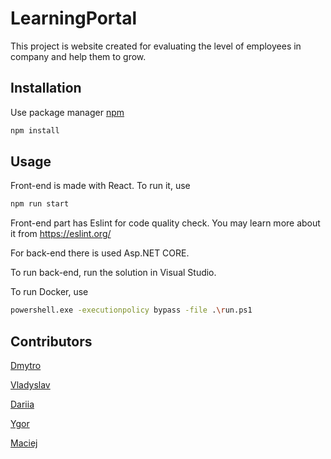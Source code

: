 # LearningPortal
This project is website created for evaluating the level of employees in company and help them to grow.

## Installation 

Use package manager [npm](https://www.npmjs.com/)

```bash
npm install
```

## Usage

Front-end is made with React. To run it, use 

```bash
npm run start
```


Front-end part has Eslint for code quality check.
You may learn more about it from https://eslint.org/

For back-end there is used Asp.NET CORE. 

To run back-end, run the solution in Visual Studio.

To run Docker, use

```bash
powershell.exe -executionpolicy bypass -file .\run.ps1
```

## Contributors

[Dmytro](https://github.com/DmytroDorodnykhTeamInternational)

[Vladyslav](https://github.com/VladyslavCherednychenko)

[Dariia](https://github.com/dariia-kachalova)

[Ygor](https://github.com/Ygoraphael)

[Maciej](https://github.com/dangoth)

